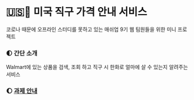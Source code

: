 # 🇺🇸🛒 미국 직구 가격 안내 서비스

코로나 때문에 오프라인 스터디를 못하고 있는 매쉬업 9기 웹 팀원들을 위한 미니 프로젝트 


### 🌓 간단 소개

Walmart에 있는 상품을 검색, 조회 하고 직구 시 한화로 얼마에 살 수 있는지 알려주는 서비스 


### 🌔 [과제 안내](https://docs.google.com/document/d/1Y242_dHph6QLURs7yj_ztkGHWvx6o1m9mXvHhPFyk-o/edit?usp=sharing)

